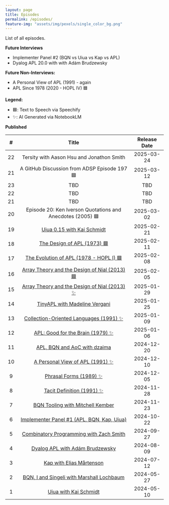 ```yaml
---
layout: page
title: Episodes
permalink: /episodes/
feature-img: "assets/img/pexels/single_color_bg.png"
---
```


List of all episodes.

**Future Interviews**

- Implementer Panel #2 (BQN vs Uiua vs Kap vs APL)
- Dyalog APL 20.0 with with Adám Brudzewsky

**Future Non-Interviews:**

- A Personal View of APL (1991) - again
- APL Since 1978 (2020 - HOPL IV) 🟦

**Legend:**

- 🟦: Text to Speech via Speechify 
- ✨: AI Generated via NotebookLM

**Published**

|   #   |                                              Title                                               | Release Date |
| :---: | :----------------------------------------------------------------------------------------------: | :----------: |
|  22   |                            Tersity with Aason Hsu and Jonathon Smith                             |  2025-03-24  |
|  21   |                           A GitHub Discussion from ADSP Episode 197 🟦                            |  2025-03-12  |
|  23   |                                               TBD                                                |     TBD      |
|  22   |                                               TBD                                                |     TBD      |
|  21   |                                               TBD                                                |     TBD      |
|  20   |                    Episode 20: Ken Iverson Quotations and Anecdotes (2005) 🟦                     |  2025-03-02  |
|  19   |          [Uiua 0.15 with Kai Schmidt](https://tacittalk.com/2025/02/21/Episode-19.html)          |  2025-02-21  |
|  18   |          [The Design of APL (1973) 🟦](https://tacittalk.com/2025/02/11/Episode-18.html)          |  2025-02-11  |
|  17   |    [The Evolution of APL (1978 - HOPL I) 🟦](https://tacittalk.com/2025/02/08/Episode-17.html)    |  2025-02-08  |
|  16   | [Array Theory and the Design of Nial (2013) 🟦](https://tacittalk.com/2025/02/05/Episode-16.html) |  2025-02-05  |
|  15   | [Array Theory and the Design of Nial (2013) ✨](https://tacittalk.com/2025/01/29/Episode-15.html) |  2025-01-29  |
|  14   |        [TinyAPL with Madeline Vergani](https://tacittalk.com/2025/01/25/Episode-14.html)         |  2025-01-25  |
|  13   |    [Collection-Oriented Languages (1991) ✨](https://tacittalk.com/2025/01/09/Episode-13.html)    |  2025-01-09  |
|  12   |       [APL: Good for the Brain (1979) ✨](https://tacittalk.com/2025/01/06/Episode-12.html)       |  2025-01-06  |
|  11   |         [APL, BQN and AoC with dzaima](https://tacittalk.com/2024/12/20/Episode-11.html)         |  2024-12-20  |
|  10   |       [A Personal View of APL (1991) ✨](https://tacittalk.com/2024/12/10/Episode-10.html)        |  2024-12-10  |
|   9   |            [Phrasal Forms (1989) ✨](https://tacittalk.com/2024/12/05/Episode-9.html)             |  2024-12-05  |
|   8   |           [Tacit Definition (1991) ✨](https://tacittalk.com/2024/11/28/Episode-8.html)           |  2024-11-28  |
|   7   |       [BQN Tooling with Mitchell Kember](https://tacittalk.com/2024/11/23/Episode-7.html)        |  2024-11-23  |
|   6   |  [Implementer Panel #1 (APL, BQN, Kap, Uiua)](https://tacittalk.com/2024/10/22/Episode-6.html)   |  2024-10-22  |
|   5   |    [Combinatory Programming with Zach Smith](https://tacittalk.com/2024/09/27/Episode-5.html)    |  2024-09-27  |
|   4   |        [Dyalog APL with Adám Brudzewsky](https://tacittalk.com/2024/08/09/Episode-4.html)        |  2024-08-09  |
|   3   |           [Kap with Elias Mårtenson](https://tacittalk.com/2024/07/12/Episode-3.html)            |  2024-07-12  |
|   2   |   [BQN, I and Singeli with Marshall Lochbaum](https://tacittalk.com/2024/05/27/Episode-2.html)   |  2024-05-27  |
|   1   |             [Uiua with Kai Schmidt](https://tacittalk.com/2024/05/10/Episode-1.html)             |  2024-05-10  |
